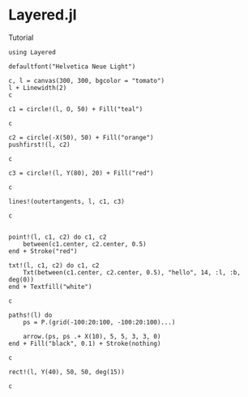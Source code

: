 # Layered.jl

Tutorial

```@example tut
using Layered

defaultfont("Helvetica Neue Light")

c, l = canvas(300, 300, bgcolor = "tomato")
l + Linewidth(2)
c
```

```@example tut
c1 = circle!(l, O, 50) + Fill("teal")

c
```

```@example tut
c2 = circle(-X(50), 50) + Fill("orange")
pushfirst!(l, c2)

c
```

```@example tut
c3 = circle!(l, Y(80), 20) + Fill("red")

c
```

```@example tut
lines!(outertangents, l, c1, c3)

c
```

```@example tut

point!(l, c1, c2) do c1, c2
    between(c1.center, c2.center, 0.5)
end + Stroke("red")

txt!(l, c1, c2) do c1, c2
    Txt(between(c1.center, c2.center, 0.5), "hello", 14, :l, :b, deg(0))
end + Textfill("white")

c
```

```@example tut
paths!(l) do
    ps = P.(grid(-100:20:100, -100:20:100)...)

    arrow.(ps, ps .+ X(10), 5, 5, 3, 3, 0)
end + Fill("black", 0.1) + Stroke(nothing)

c
```

```@example tut
rect!(l, Y(40), 50, 50, deg(15))

c
```



